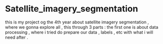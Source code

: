# Satellite_imagery_segmentation
this is my project og the 4th year about satellite imagery segmentation , where we gonna explore all , this through 3 parts : 
the first one is about data processing , where i tried do prepare our data , labels , etc with what i will need after .
